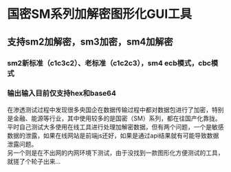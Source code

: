 # 国密SM系列加解密图形化GUI工具
## 支持sm2加解密，sm3加密，sm4加解密
### sm2新标准（c1c3c2）、老标准（c1c2c3），sm4 ecb模式，cbc模式
### 输出输入目前仅支持hex和base64

在渗透测试过程中发现很多央国企在数据传输过程中都对数据包进行了加密，特别是金融、能源等行业，其中使用较多的是国密（SM）系列，都在往国产化靠拢。<br>
平时自己测试大多使用在线工具进行处理加解密数据，但有两个问题，一个是敏感数据的泄露，如果在线网站是前端js还好，如果是通过api结果就有可能导致数据泄露问题。<br>
另一个则是在不出网的内网环境下测试，由于没找到一款图形化方便测试的工具，就搓了个轮子出来...

